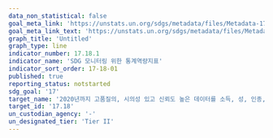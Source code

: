 ```yaml
---
data_non_statistical: false
goal_meta_link: 'https://unstats.un.org/sdgs/metadata/files/Metadata-17-18-01.pdf'
goal_meta_link_text: 'https://unstats.un.org/sdgs/metadata/files/Metadata-17-18-01.pdf'
graph_title: 'Untitled'
graph_type: line
indicator_number: 17.18.1
indicator_name: 'SDG 모니터링 위한 통계역량지표'
indicator_sort_order: 17-18-01
published: true
reporting_status: notstarted
sdg_goal: '17'
target_name: '2020년까지 고품질의, 시의성 있고 신뢰도 높은 데이터를 소득, 성, 인종, 민족, 이민·이주신분, 장애상태, 지리적 위치, 기타 국가별 상황에 맞는 특성별로 세분화하여 제공할 수 있도록 개도국의 역량 구축 지원 강화'
target_id: '17.18'
un_custodian_agency: '-'
un_designated_tier: 'Tier II'
---
```

